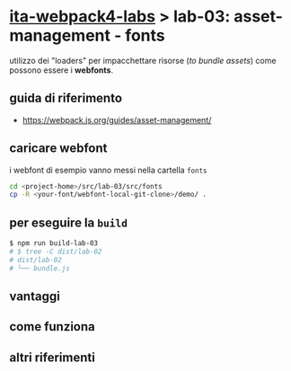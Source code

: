 # [ita-webpack4-labs](../..) > **lab-03**: asset-management - fonts
utilizzo dei "loaders" per impacchettare risorse (*to bundle assets*) come possono essere i **webfonts**.
## guida di riferimento
- https://webpack.js.org/guides/asset-management/

## caricare webfont
i webfont di esempio <!-- possono essere caricati ad esempio da https://github.com/itgalaxy/webfont/tree/master/demo e --> vanno messi nella cartella `fonts`
``` bash
cd <project-home>/src/lab-03/src/fonts
cp -R <your-font/webfont-local-git-clone>/demo/ .
```
<!-- TODO: descrivere ed integrare con @rondinif/phytojs-webfonts -->

## per eseguire la `build`
``` bash
$ npm run build-lab-03
# $ tree -C dist/lab-02
# dist/lab-02
# └── bundle.js
```
<!-- TODO commentare cosa è stato fatto nel:
### `webpack.config.js`
-->

## vantaggi
## come funziona
## altri riferimenti 
